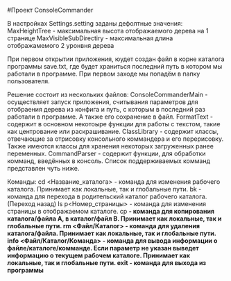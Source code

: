#Проект ConsoleCommander

В настройках Settings.setting заданы дефолтные значения:
MaxHeightTree - максимальная высота отображаемого дерева на 1 странице
MaxVisibleSubDirectiry - максимальная длина отображамемого 2 уронвня дерева

При первом открытии приложения, юудет создан файл в корне каталога программы save.txt, где будет храниться последний путь в котором мы работали в программе. 
При первом заходе мы попадём в папку пользователя.

Решение состоит из нескольких файлов:
ConsoleCommanderMain - осуществляет запуск приложения, считывания параметров для отобраения дерева из конфига и путь, с которым в последний раз работали в программе. А также его сохранение в файл.
FormatText - содержит в основном некотоыре функции для работы с текстом, такие как центрование или раскрашивание.
ClassLibrary - содержит классы, отвечающие за отрисовку консольного коммандера и его перерисовку. Также имеются классы для хранения некоторых загруженных ранее переменных.
CommandParser - содержит функции, для обработки комманд, введённых в консоль. Список поддерживаемых комманд представлен чуть ниже. 

Команды:
cd <Название_каталога> - команда для изменения рабочего каталога. Принимает как локальные, так и глобальные пути.
bk - команда для перехода в родительский каталог рабочего каталога. (Переход назад)
ls p<Номер_страницы> - команда для изменения страницы в отображаемом каталоге.
cp <A> <B> - команда для копирования каталога/файла A, в каталог/файл B. Принимает как локальные, так и глобальные пути.
rm <Файл/Каталог> - команда для удаления каталога/файла. Принимает как локальные, так и глобальные пути.
info <Файл/Каталог/Команда> - команда для вывода информации о файле/каталоге/комманде. Если параметр не указан выведет информацию о текущем рабочем каталоге. Принимает как локальные, так и глобальные пути.
exit - команда для выхода из программы
